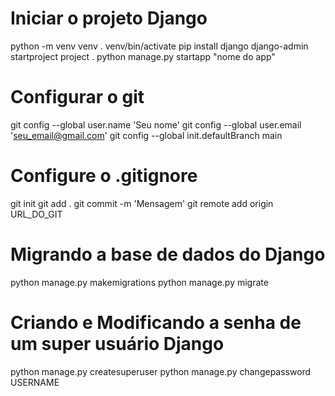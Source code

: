 # Iniciar o projeto Django

python -m venv venv
. venv/bin/activate
pip install django
django-admin startproject project .
python manage.py startapp "nome do app"

# Configurar o git

git config --global user.name 'Seu nome'
git config --global user.email 'seu_email@gmail.com'
git config --global init.defaultBranch main

# Configure o .gitignore

git init
git add .
git commit -m 'Mensagem'
git remote add origin URL_DO_GIT

# Migrando a base de dados do Django

python manage.py makemigrations
python manage.py migrate

# Criando e Modificando a senha de um super usuário Django

python manage.py createsuperuser
python manage.py changepassword USERNAME
